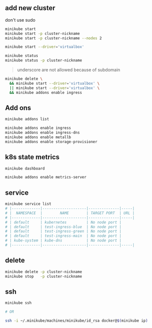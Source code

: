 ## add new cluster
don't use sudo
```bash
minikube start
minikube start -p cluster-nickname
minikube start -p cluster-nickname --nodes 2

minikube start --driver='virtualbox'

minikube status
minikube status -p cluster-nickname
```
> underscore are not allowed because of subdomain

```bash
minikube delete \
  && minikube start --driver='virtualbox' \
  || minikube start --driver='virtualbox' \
  && minikube addons enable ingress
```

## Add ons
```txt
minikube addons list

minikube addons enable ingress
minikube addons enable ingress-dns
minikube addons enable metallb
minikube addons enable storage-provisioner
```


## k8s state metrics
```txt
minikube dashboard

minikube addons enable metrics-server
```


## service
```bash
minikube service list
# |-------------|--------------------|--------------|-----|
# |  NAMESPACE  |        NAME        | TARGET PORT  | URL |
# |-------------|--------------------|--------------|-----|
# | default     | kubernetes         | No node port |
# | default     | test-ingress-blue  | No node port |
# | default     | test-ingress-green | No node port |
# | default     | test-ingress-main  | No node port |
# | kube-system | kube-dns           | No node port |
# |-------------|--------------------|--------------|-----|
```



## delete
```bash
minikube delete -p cluster-nickname
minikube stop   -p cluster-nickname
```


## ssh
```bash
minikube ssh

# OR

ssh -i ~/.minikube/machines/minikube/id_rsa docker@$(minikube ip)
```
